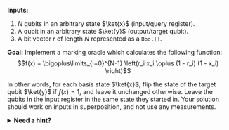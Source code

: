 **Inputs:** 

1. $N$ qubits in an arbitrary state $\ket{x}$ (input/query register).
2. A qubit in an arbitrary state $\ket{y}$ (output/target qubit).
3. A bit vector $r$ of length $N$ represented as a `Bool[]`.

**Goal:** 
Implement a marking oracle which calculates the following function:
$$f(x) = \bigoplus\limits_{i=0}^{N-1} \left(r_i x_i \oplus (1 - r_i) (1 - x_i) \right)$$

In other words, for each basis state $\ket{x}$, flip the state of the target qubit $\ket{y}$ if $f(x) = 1$, and leave it unchanged otherwise.
Leave the qubits in the input register in the same state they started in. 
Your solution should work on inputs in superposition, and not use any measurements.

<details>
<summary><strong>Need a hint?</strong></summary>
Since each addition is done modulo $2$, you can evaluate the effect of each term independently.
</details>
